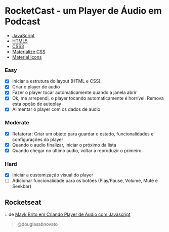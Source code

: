 # RocketCast - um Player de Áudio em Podcast
- [JavaScript](https://developer.mozilla.org/pt-BR/docs/Web/JavaScript)
- [HTML5](https://developer.mozilla.org/pt-BR/docs/Web/HTML/Element)
- [CSS3](https://developer.mozilla.org/pt-BR/docs/Web/CSS)
- [Materialize CSS](https://materializecss.com)
- [Material Icons](https://material.io/resources/icons/?icon=account_circle&style=baseline)

### Easy

- [x] Iniciar a estrutura do layout (HTML e CSS).
- [x] Criar o player de audio
- [x] Fazer o player tocar automaticamente quando a janela abrir
- [x] Ok, me arrependi, o player tocando automaticamente é horrível. Remova esta opção de autoplay
- [x] Alimentar o player com os dados de audio

### Moderate

- [x] Refatorar: Criar um objeto para guardar o estado, funcionalidades e configurações do player
- [x] Quando o audio finalizar, iniciar o próximo da lista
- [x] Quando chegar no último audio, voltar a reproduzir o primeiro.

### Hard

- [x] Iniciar a customização visual do player
- [ ] Adicionar funcionalidade para os botões (Play/Pause, Volume, Mute e Seekbar)

## Rocketseat
:. de [Mayk Brito em Criando Player de Áudio com Javascript](https://www.youtube.com/watch?v=vqrjFnq3-uo&list=WL&index=4&t=0s)

>@douglasabnovato